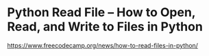 # Python Read File – How to Open, Read, and Write to Files in Python

https://www.freecodecamp.org/news/how-to-read-files-in-python/
